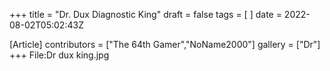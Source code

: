 +++
title = "Dr. Dux Diagnostic King"
draft = false
tags = [ ]
date = 2022-08-02T05:02:43Z

[Article]
contributors = ["The 64th Gamer","NoName2000"]
gallery = ["Dr"]
+++
<gallery>
File:Dr dux king.jpg
</gallery>